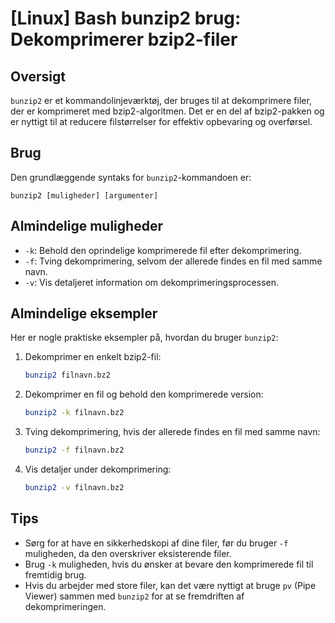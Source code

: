 # [Linux] Bash bunzip2 brug: Dekomprimerer bzip2-filer

## Oversigt
`bunzip2` er et kommandolinjeværktøj, der bruges til at dekomprimere filer, der er komprimeret med bzip2-algoritmen. Det er en del af bzip2-pakken og er nyttigt til at reducere filstørrelser for effektiv opbevaring og overførsel.

## Brug
Den grundlæggende syntaks for `bunzip2`-kommandoen er:

```
bunzip2 [muligheder] [argumenter]
```

## Almindelige muligheder
- `-k`: Behold den oprindelige komprimerede fil efter dekomprimering.
- `-f`: Tving dekomprimering, selvom der allerede findes en fil med samme navn.
- `-v`: Vis detaljeret information om dekomprimeringsprocessen.

## Almindelige eksempler
Her er nogle praktiske eksempler på, hvordan du bruger `bunzip2`:

1. Dekomprimer en enkelt bzip2-fil:
   ```bash
   bunzip2 filnavn.bz2
   ```

2. Dekomprimer en fil og behold den komprimerede version:
   ```bash
   bunzip2 -k filnavn.bz2
   ```

3. Tving dekomprimering, hvis der allerede findes en fil med samme navn:
   ```bash
   bunzip2 -f filnavn.bz2
   ```

4. Vis detaljer under dekomprimering:
   ```bash
   bunzip2 -v filnavn.bz2
   ```

## Tips
- Sørg for at have en sikkerhedskopi af dine filer, før du bruger `-f` muligheden, da den overskriver eksisterende filer.
- Brug `-k` muligheden, hvis du ønsker at bevare den komprimerede fil til fremtidig brug.
- Hvis du arbejder med store filer, kan det være nyttigt at bruge `pv` (Pipe Viewer) sammen med `bunzip2` for at se fremdriften af dekomprimeringen.